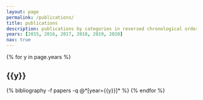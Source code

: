 ```yaml
---
layout: page
permalink: /publications/
title: publications
description: publications by categories in reversed chronological order. generated by jekyll-scholar.
years: [2015, 2016, 2017, 2018, 2019, 2020]
nav: true
---
```


<div class="publications">

{% for y in page.years %}
  <h2 class="year">{{y}}</h2>
  {% bibliography -f papers -q @*[year={{y}}]* %}
{% endfor %}

</div>
